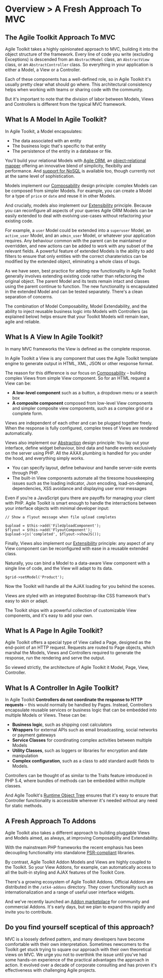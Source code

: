 # Overview > A Fresh Approach To MVC

## The Agile Toolkit Approach To MVC

Agile Toolkit takes a highly opinionated approach to MVC, building it into the object structure of the framework. Every line of code you write (excluding Exceptions) is descended from an `AbstractModel` class, an `AbstractView` class, or an `AbstractController` class. So everything in your application is either a Model, a View or a Controller. 

Each of these components has a well-defined role, so in Agile Toolkit it's usually pretty clear what should go where. This architectural consistency helps when working with teams or sharing code with the community.

But it's important to note that the division of labor between Models, Views and Controllers is different from the typical MVC framework. 

## What Is A Model In Agile Toolkit?

In Agile Toolkit, a Model encapsulates: 

* The data associated with an entity
* The business logic that's specific to that entity
* The persistence of the entity in a database or file.

You'll build your relational Models with [Agile ORM](/TODO), an [object-relational mapper](http://en.wikipedia.org/wiki/Object-relational_mapping) offering an innovative blend of simplicity, flexibilty and performance. And [support for NoSQL](/TODO) is available too, though currently not at the same level of sophistication.

Models implement our [Composability](/TODO) design principle: complex Models can be composed from simpler Models. For example, you can create a Model for a type of `price` or `date` and reuse it in other Models.

And crucially, models also implement our [Extensibility](/TODO) principle. Because you can reconfigure all aspects of your queries Agile ORM Models can be easily extended to deal with evolving use-cases without refactoring your existing code.

For example, a `user` Model could be extended into a `superuser` Model, an `active_user` Model, and an `admin_user` Model, or whatever your application requires. Any behaviour common with the parent can be maintained or overridden, and new actions can be added to work with any subset of the relevant fields. A powerful feature of extended Models is the ability to add filters to ensure that only entities with the correct charateristics can be modified by the extended object, eliminating a whole class of bugs. 

As we have seen, best practice for adding new functionality in Agile Toolkit generally involves extending existing code rather than refactoring the original object. The parent Model and its tests remain intact and classes using the parent continue to function. The new functionality is encapsulated in the extended Model and can be tested separately. There's a clean separation of concerns.

The combination of Model Composability, Model Extendability, and the ability to inject reusable business logic into Models with Controllers (as explained below) helps ensure that your Toolkit Models will remain lean, agile and reliable.

## What Is A View In Agile Toolkit?

In many MVC frameworks the View is defined as the complete response. 

In Agile Toolkit a View is any component that uses the Agile Toolkit template engine  to generate output in HTML, XML, JSON or other response format. 

The reason for this difference is our focus on [Composability](/TODO) &ndash; building complex Views from simple View component. So for an HTML request a View can be: 

* **A low-level component** such as a button, a dropdown menu or a  search box 
* **A composite component** composed from low-level View components and simpler composite view components, such as a complex grid or a complete form.

Views are independent of each other and can be plugged together freely. When the response is fully configured, complex trees of Views are rendered automatically.

Views also implement our [Abstraction](/TODO) design principle:
You lay out your interface, define widget behaviour, bind data and handle events exclusively on the server using PHP. All the AXAX plumbing is handled for you under the hood, and everything simply works. 

* You can specify layout, define behaviour and handle server-side events through PHP.
* The built-in View components automate all the tiresome housekeeping issues such as the loading indicator, Json encoding, load-on-demand, dependencies, XSS avoidance and displaying user error messages

Even if you're a JavaScript guru there are payoffs for managing your client with PHP. Agile Toolkit is smart enough to handle the interractions between your interface objects with minimal developer input:

    // Show a flyout message when file upload completes

    $upload = $this->add('FileUploadComponent');
    $flyout = $this->add('FlyoutComponent');
    $upload->js('completed', $flyout->showJS());

Finally, Views also implement our [Extensibility](/TODO) principle: any aspect of any View component can be reconfigured with ease in a reusable extended class.

Naturally, you can bind a Model to a data-aware View component with a single line of code, and the View will adapt to its data.

    $grid->setModel('Product');

Now the Toolkit will handle all the AJAX loading for you behind the scenes. 

Views are styled with an integrated Bootstrap-like CSS framework that's easy to skin or adapt.

The Toolkit ships with a powerful collection of customizable View components, and it's easy to add your own.

## What Is A Page In Agile Toolkit?

Agile Toolkit offers a special type of View called a Page, designed as the end-point of an HTTP request. Requests are routed to Page objects, which marshal the Models, Views and Controllers required to generate the response, run the rendering and serve the output.

So viewed strictly, the architecture of Agile Toolkit it Model, Page, View, Controller.

## What Is A Controller In Agile Toolkit?

In Agile Toolkit **Controllers do not coordinate the response to HTTP requests** &ndash; this would normally be handled by Pages. Instead, Controllers encapsulate reusable services or business logic that can be embedded into multiple Models or Views. These can be:

* **Business logic**, such as shipping cost calculators
* **Wrappers** for external APIs such as email broadcasting, social networks or payment gateways
* **Service Classes** for coordinating complex activities between multiple Models
* **Utility Classes**, such as loggers or libraries for encryption and date manipulation
* **Complex configuration**, such as a class to add standard audit fields to Models.

Controllers can be thought of as similar to the Traits feature introduced in PHP 5.4, where bundles of methods can be embedded within multiple classes.

And Agile Toolkit's [Runtime Object Tree](/TODO) ensures that it's easy to ensure that Controller functionality is accessible wherever it's needed without any need for static methods.

## A Fresh Approach To Addons

Agile Toolkit also takes a different approach to building pluggable Views and Models aimed, as always, at improving Composability and Extendability.

With the mainstream PHP frameworks the recent emphasis has been decoupling functionality into standalone [PSR-compliant](https://github.com/php-fig/fig-standards/tree/master/accepted) libraries.  

By contrast, Agile Toolkit Addon Models and Views are highly coupled to the Toolkit. So your View Addons, for example, can automatically access to all the built-in styling and AJAX features of the Toolkit Core. 

There's a growing ecosystem of Agile Toolkit Addons. Official Addons are distributed in the `/atk4-addons` directory. They cover functionality such as internationalization and a range of useful user interface widgets.

And we've recently launched an [Addon marketplace](/TODO) for community and commercial Addons. It's early days, but we plan to expand this rapidly and invite you to contribute.

<!-- Will this be launched in time? -->

## Do you find yourself sceptical of this approach?

MVC is a loosely defined pattern, and many developers have become comfortable with their own interpretation. Sometimes newcomers to the Toolkit get stuck trying to square our approach with their own theoretical views on MVC. We urge you not to overthink the issue until you've had some hands-on experience of the practical advantages the approach in action. It evolved over a decade of corporate consulting and has proven it's effectiveness with challenging Agile projects. 
